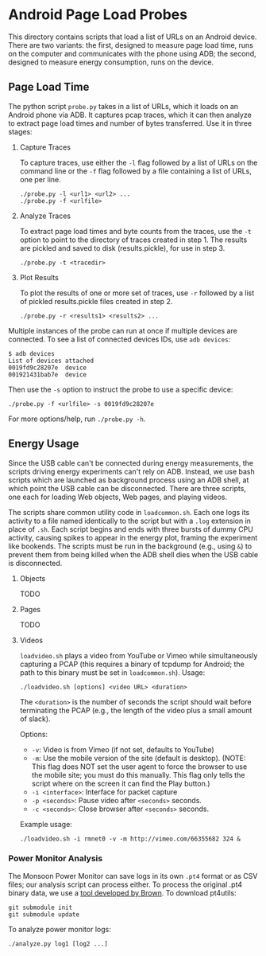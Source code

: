 Android Page Load Probes
========================

This directory contains scripts that load a list of URLs on an Android device.
There are two variants: the first, designed to measure page load time, runs on
the computer and communicates with the phone using ADB; the second, designed to
measure energy consumption, runs on the device.


Page Load Time
--------------

The python script `probe.py` takes in a list of URLs, which it loads on an
Android phone via ADB. It captures pcap traces, which it can then analyze to
extract page load times and number of bytes transferred. Use it in three
stages:

1.	Capture Traces

	To capture traces, use either the `-l` flag followed by a list of URLs on
	the command line or the `-f` flag followed by a file containing a list of
	URLs, one per line.

		./probe.py -l <url1> <url2> ...
		./probe.py -f <urlfile>

2.	Analyze Traces
	
	To extract page load times and byte counts from the traces, use the `-t`
	option to point to the directory of traces created in step 1. The results
	are pickled and saved to disk (results.pickle), for use in step 3.

		./probe.py -t <tracedir>

3.	Plot Results
	
	To plot the results of one or more set of traces, use `-r` followed by a
	list of pickled results.pickle files created in step 2.

		./probe.py -r <results1> <results2> ...


Multiple instances of the probe can run at once if multiple devices are
connected. To see a list of connected devices IDs, use `adb devices`:

	$ adb devices
	List of devices attached
	0019fd9c28207e  device
	001921431bab7e  device

Then use the `-s` option to instruct the probe to use a specific device:

	./probe.py -f <urlfile> -s 0019fd9c28207e

For more options/help, run `./probe.py -h`.


Energy Usage
------------

Since the USB cable can't be connected during energy measurements, the scripts
driving energy experiments can't rely on ADB. Instead, we use bash scripts
which are launched as background process using an ADB shell, at which point the
USB cable can be disconnected. There are three scripts, one each for loading
Web objects, Web pages, and playing videos. 

The scripts share common utility code in `loadcommon.sh`. Each one logs its
activity to a file named identically to the script but with a `.log` extension
in place of `.sh`.  Each script begins and ends with three bursts of dummy CPU
activity, causing spikes to appear in the energy plot, framing the experiment
like bookends.  The scripts must be run in the background (e.g., using `&`) to
prevent them from being killed when the ADB shell dies when the USB cable is
disconnected.

1.	Objects

	TODO

2. 	Pages

	TODO

3.	Videos

	`loadvideo.sh` plays a video from YouTube or Vimeo while simultaneously
	capturing a PCAP (this requires a binary of tcpdump for Android; the path
	to this binary must be set in `loadcommon.sh`). Usage:

		./loadvideo.sh [options] <video URL> <duration>

	The `<duration>` is the number of seconds the script should wait before
	terminating the PCAP (e.g., the length of the video plus a small amount of
	slack).

	Options:

	* `-v`: Video is from Vimeo (if not set, defaults to YouTube)
	* `-m`: Use the mobile version of the site (default is desktop). (NOTE:
	This flag does NOT set the user agent to force the browser to use the
	mobile site; you must do this manually. This flag only tells the script
	where on the screen it can find the Play button.)
	* `-i <interface>`: Interface for packet capture
	* `-p <seconds>`: Pause video after `<seconds>` seconds.
	* `-c <seconds>`: Close browser after `<seconds>` seconds.

	Example usage:

		./loadvideo.sh -i rmnet0 -v -m http://vimeo.com/66355682 324 &

### Power Monitor Analysis

The Monsoon Power Monitor can save logs in its own `.pt4` format or as CSV
files; our analysis script can process either.  To process the original .pt4
binary data, we use a [tool developed by
Brown](https://github.com/brownsys/pt4utils). To download pt4utils:

	git submodule init
	git submodule update

To analyze power monitor logs:

	./analyze.py log1 [log2 ...]
